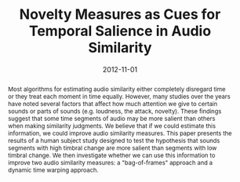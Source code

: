 ---
layout: default-publication
title: "Novelty Measures as Cues for Temporal Salience in Audio Similarity"
collection: publications
permalink: /publications/2012-11-01-cartwright2012novelty
abstract: "Most algorithms for estimating audio similarity either completely disregard time or they treat each moment in time equally. However, many studies over the years have noted several factors that affect how much attention we give to certain sounds or parts of sounds (e.g. loudness, the attack, novelty). These findings suggest that some time segments of audio may be more salient than others when making similarity judgments. We believe that if we could estimate this information, we could improve audio similarity measures. This paper presents the results of a human subject study designed to test the hypothesis that sounds segments with high timbral change are more salient than segments with low timbral change. We then investigate whether we can use this information to improve two audio similarity measures: a &quot;bag-of-frames&quot; approach and a dynamic time warping approach."
date: 2012-11-01
venue: 'ACM Workshop on Music Information Retrieval with User-Centered and Multimodal Strategies'
venue_short: 'MIRUM'
paperurl: '/files/cartwright2012novelty.pdf'
categories: 
  - Music Information Retrieval
citation: 'Cartwright, M., Pardo, B. Novelty Measures as Cues for Temporal Salience in Audio Similarity. In <i>Proceedings of the ACM Workshop on Music Information Retrieval with User-Centered and Multimodal Strategies (MIRUM)</i>, 2012.'
---